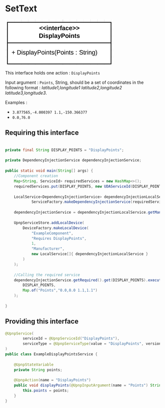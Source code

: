 # SetText

![interface](resources/displaypoints.png)

This interface holds one action : `DisplayPoints`

Input argument : `Points`, String, should be a set of coordinates in the following format : *latitude1,longitude1 latitude2,longitude2 latitude3,longitude3*.

Examples :
- `3.877565,-4.000397 1.1,-150.366377`
- `0.0,76.0`

## Requiring this interface

```Java

private final String DISPLAY_POINTS = "DisplayPoints";

private DependencyInjectionService dependencyInjectionService;

public static void main(String[] args) {
    //Component creation
    Map<String, ServiceId> requiredServices = new HashMap<>();
    requiredServices.put(DISPLAY_POINTS, new UDAServiceId(DISPLAY_POINTS));

    LocalService<DependencyInjectionService> dependencyInjectionLocalService = 
            ServiceFactory.makeDependencyInjectionService(requiredServices);

    dependencyInjectionService = dependencyInjectionLocalService.getManager().getImplementation();

    UpnpServiceStore.addLocalDevice(
        DeviceFactory.makeLocalDevice(
            "ExampleComponent",
            "Requires DisplayPoints",
            1,
            "Manufacturer",
            new LocalService[]{ dependencyInjectionLocalService }
        )
    );

    //Calling the required service
    dependencyInjectionService.getRequired().get(DISPLAY_POINTS).execute(
        DISPLAY_POINTS,
        Map.of("Points","0.0,0.0 1.1,1.1")
    );

}

```

## Providing this interface

```Java
@UpnpService(
        serviceId = @UpnpServiceId("DisplayPoints"),
        serviceType = @UpnpServiceType(value = "DisplayPoints", version = 1)
)
public class ExampleDisplayPointsService {

    @UpnpStateVariable
    private String points;

    @UpnpAction(name = "DisplayPoints")
    public void displayPoints(@UpnpInputArgument(name = "Points") String points) {
        this.points = points;
    }
}
```